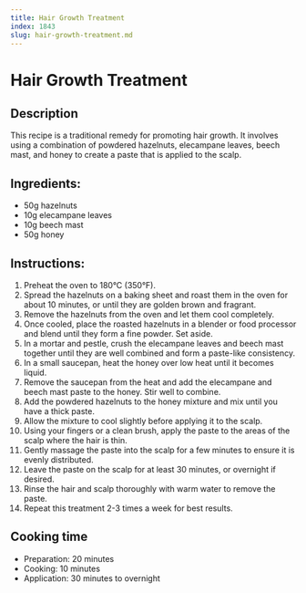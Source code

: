 ```yaml
---
title: Hair Growth Treatment
index: 1843
slug: hair-growth-treatment.md
---
```


# Hair Growth Treatment

## Description
This recipe is a traditional remedy for promoting hair growth. It involves using a combination of powdered hazelnuts, elecampane leaves, beech mast, and honey to create a paste that is applied to the scalp.

## Ingredients:
- 50g hazelnuts
- 10g elecampane leaves
- 10g beech mast
- 50g honey

## Instructions:
1. Preheat the oven to 180°C (350°F).
2. Spread the hazelnuts on a baking sheet and roast them in the oven for about 10 minutes, or until they are golden brown and fragrant.
3. Remove the hazelnuts from the oven and let them cool completely.
4. Once cooled, place the roasted hazelnuts in a blender or food processor and blend until they form a fine powder. Set aside.
5. In a mortar and pestle, crush the elecampane leaves and beech mast together until they are well combined and form a paste-like consistency.
6. In a small saucepan, heat the honey over low heat until it becomes liquid.
7. Remove the saucepan from the heat and add the elecampane and beech mast paste to the honey. Stir well to combine.
8. Add the powdered hazelnuts to the honey mixture and mix until you have a thick paste.
9. Allow the mixture to cool slightly before applying it to the scalp.
10. Using your fingers or a clean brush, apply the paste to the areas of the scalp where the hair is thin.
11. Gently massage the paste into the scalp for a few minutes to ensure it is evenly distributed.
12. Leave the paste on the scalp for at least 30 minutes, or overnight if desired.
13. Rinse the hair and scalp thoroughly with warm water to remove the paste.
14. Repeat this treatment 2-3 times a week for best results.

## Cooking time
- Preparation: 20 minutes
- Cooking: 10 minutes
- Application: 30 minutes to overnight